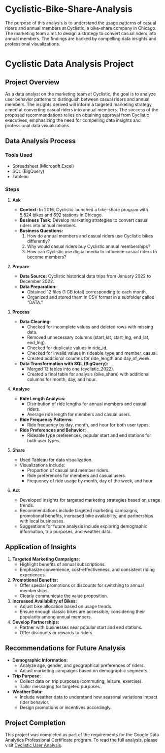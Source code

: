 # Cyclistic-Bike-Share-Analysis
The purpose of this analysis is to understand the usage patterns of casual riders and annual members at Cyclistic, a bike-share company in Chicago. The marketing team aims to design a strategy to convert casual riders into annual members. The findings are backed by compelling data insights and professional visualizations.

# Cyclistic Data Analysis Project

## Project Overview
As a data analyst on the marketing team at Cyclistic, the goal is to analyze user behavior patterns to distinguish between casual riders and annual members. The insights derived will inform a targeted marketing strategy aimed at converting casual riders into annual members. The success of the proposed recommendations relies on obtaining approval from Cyclistic executives, emphasizing the need for compelling data insights and professional data visualizations.

## Data Analysis Process
### Tools Used
- Spreadsheet (Microsoft Excel)
- SQL (BigQuery)
- Tableau

### Steps
1. **Ask**
   - **Context:** In 2016, Cyclistic launched a bike-share program with 5,824 bikes and 692 stations in Chicago.
   - **Business Task:** Develop marketing strategies to convert casual riders into annual members.
   - **Business Questions:**
     1. How do annual members and casual riders use Cyclistic bikes differently?
     2. Why would casual riders buy Cyclistic annual memberships?
     3. How can Cyclistic use digital media to influence casual riders to become members?

2. **Prepare**
   - **Data Source:** Cyclistic historical data trips from January 2022 to December 2022.
   - **Data Preparation:**
     - Obtained 12 files (1 GB total) corresponding to each month.
     - Organized and stored them in CSV format in a subfolder called "DATA."

3. **Process**
   - **Data Cleaning:**
     - Checked for incomplete values and deleted rows with missing data.
     - Removed unnecessary columns (start_lat, start_lng, end_lat, end_lng).
     - Checked for duplicate values in ride_id.
     - Checked for invalid values in rideable_type and member_casual.
     - Created additional columns for ride_length and day_of_week.
   - **Data Transformation with SQL (BigQuery):**
     - Merged 12 tables into one (cyclistic_2022).
     - Created a final table for analysis (bike_share) with additional columns for month, day, and hour.

4. **Analyse**
   - **Ride Length Analysis:**
     - Distribution of ride lengths for annual members and casual riders.
     - Average ride length for members and casual users.
   - **Ride Frequency Patterns:**
     - Ride frequency by day, month, and hour for both user types.
   - **Ride Preferences and Behavior:**
     - Rideable type preferences, popular start and end stations for both user types.

5. **Share**
   - Used Tableau for data visualization.
   - Visualizations include:
     - Proportion of casual and member riders.
     - Ride preferences for members and casual users.
     - Frequency of ride usage by month, day of the week, and hour.

6. **Act**
   - Developed insights for targeted marketing strategies based on usage trends.
   - Recommendations include targeted marketing campaigns, promotional benefits, increased bike availability, and partnerships with local businesses.
   - Suggestions for future analysis include exploring demographic information, trip purposes, and weather data.

## Application of Insights
1. **Targeted Marketing Campaigns:**
   - Highlight benefits of annual subscriptions.
   - Emphasize convenience, cost-effectiveness, and consistent riding experiences.
2. **Promotional Benefits:**
   - Offer special promotions or discounts for switching to annual memberships.
   - Clearly communicate the value proposition.
3. **Increased Availability of Bikes:**
   - Adjust bike allocation based on usage trends.
   - Ensure enough classic bikes are accessible, considering their popularity among annual members.
4. **Develop Partnerships:**
   - Partner with businesses near popular start and end stations.
   - Offer discounts or rewards to riders.

## Recommendations for Future Analysis
- **Demographic Information:**
  - Analyze age, gender, and geographical preferences of riders.
  - Adjust marketing campaigns based on demographic segments.
- **Trip Purpose:**
  - Collect data on trip purposes (commuting, leisure, exercise).
  - Tailor messaging for targeted purposes.
- **Weather Data:**
  - Include weather data to understand how seasonal variations impact rider behavior.
  - Design promotions or incentives accordingly.

## Project Completion
This project was completed as part of the requirements for the Google Data Analytics Professional Certificate program.
To read the full analysis, please visit [Cyclistic User Analysis](https://medium.com/@adewaleobalanlege/cyclistic-user-analysis-how-does-a-bike-share-navigate-speedy-success-973d24a41950).

